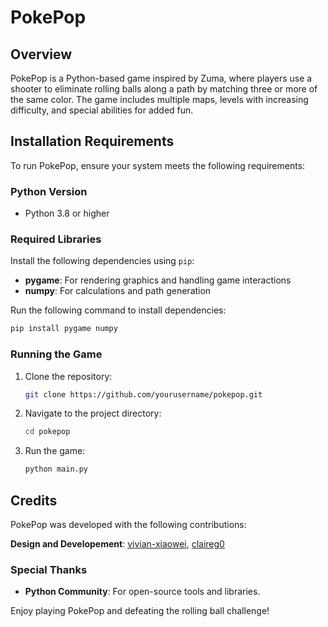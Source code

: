 # PokePop

## Overview
PokePop is a Python-based game inspired by Zuma, where players use a shooter to eliminate rolling balls along a path by matching three or more of the same color. The game includes multiple maps, levels with increasing difficulty, and special abilities for added fun.

## Installation Requirements
To run PokePop, ensure your system meets the following requirements:

### Python Version
- Python 3.8 or higher

### Required Libraries
Install the following dependencies using `pip`:
- **pygame**: For rendering graphics and handling game interactions
- **numpy**: For calculations and path generation

Run the following command to install dependencies:
```bash
pip install pygame numpy
```

### Running the Game
1. Clone the repository:
   ```bash
   git clone https://github.com/yourusername/pokepop.git
   ```
2. Navigate to the project directory:
   ```bash
   cd pokepop
   ```
3. Run the game:
   ```bash
   python main.py
   ```

## Credits
PokePop was developed with the following contributions: 

**Design and Developement**: [vivian-xiaowei](https://github.com/vivian-xiaowei), [claireg0](https://github.com/claireg0)

### Special Thanks
- **Python Community**: For open-source tools and libraries.

Enjoy playing PokePop and defeating the rolling ball challenge!

